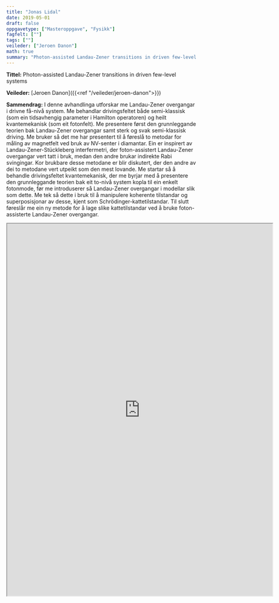 ```yaml
---
title: "Jonas Lidal"
date: 2019-05-01
draft: false
oppgavetype: ["Masteroppgave", "Fysikk"]
fagfelt: [""]
tags: [""]
veileder: ["Jeroen Danon"]
math: true
summary: "Photon-assisted Landau-Zener transitions in driven few-level systems"
---
```


**Tittel:** Photon-assisted Landau-Zener transitions in driven few-level systems

**Veileder:** [Jeroen Danon]({{<ref "/veileder/jeroen-danon">}}) 

**Sammendrag:** I denne avhandlinga utforskar me Landau-Zener overgangar i drivne få-nivå system. Me behandlar drivingsfeltet både semi-klassisk (som ein tidsavhengig parameter i Hamilton operatoren) og heilt kvantemekanisk (som eit fotonfelt). Me presentere først den grunnleggande teorien bak Landau-Zener overgangar samt sterk og svak semi-klassisk driving. Me bruker så det me har presentert til å føreslå to metodar for måling av magnetfelt ved bruk av NV-senter i diamantar. Ein er inspirert av Landau-Zener-Stückleberg interfermetri, der foton-assistert Landau-Zener overgangar vert tatt i bruk, medan den andre brukar indirekte Rabi svingingar. Kor brukbare desse metodane er blir diskutert, der den andre av dei to metodane vert utpeikt som den mest lovande. Me startar så å behandle drivingsfeltet kvantemekanisk, der me byrjar med å presentere den grunnleggande teorien bak eit to-nivå system kopla til ein enkelt fotonmode, før me introduserer så Landau-Zener overgangar i modellar slik som dette. Me tek så dette i bruk til å manipulere koherente tilstandar og superposisjonar av desse, kjent som Schrödinger-kattetilstandar. Til slutt føreslår me ein ny metode for å lage slike kattetilstandar ved å bruke foton-assisterte Landau-Zener overgangar.

<iframe src="https://drive.google.com/file/d/102jwStztEf93u2QVSobzCJzN-NBI9NDY/preview" width="700" height="980" allow="autoplay"></iframe>